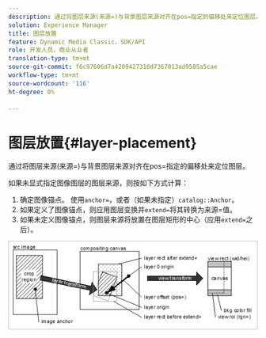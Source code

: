 ```yaml
---
description: 通过将图层来源(来源=)与背景图层来源对齐在pos=指定的偏移处来定位图层。
solution: Experience Manager
title: 图层放置
feature: Dynamic Media Classic，SDK/API
role: 开发人员，商业从业者
translation-type: tm+mt
source-git-commit: f6c97606d7a4209427316d7367013ad9585a5cae
workflow-type: tm+mt
source-wordcount: '116'
ht-degree: 0%

---
```



# 图层放置{#layer-placement}

通过将图层来源(来源=)与背景图层来源对齐在pos=指定的偏移处来定位图层。

如果未显式指定图像图层的图层来源，则按如下方式计算：

1. 确定图像锚点。 使用`anchor=`，或者（如果未指定）`catalog::Anchor`。
1. 如果定义了图像锚点，则应用图层变换并`extend=`将其转换为来源=值。
1. 如果未定义图像锚点，则图层来源将放置在图层矩形的中心（应用`extend=`之后）。

![](assets/layerplacement.png)

